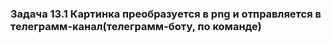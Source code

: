 ### Задача 13.1 Картинка преобразуется в png и отправляется в телеграмм-канал(телеграмм-боту, по команде)
